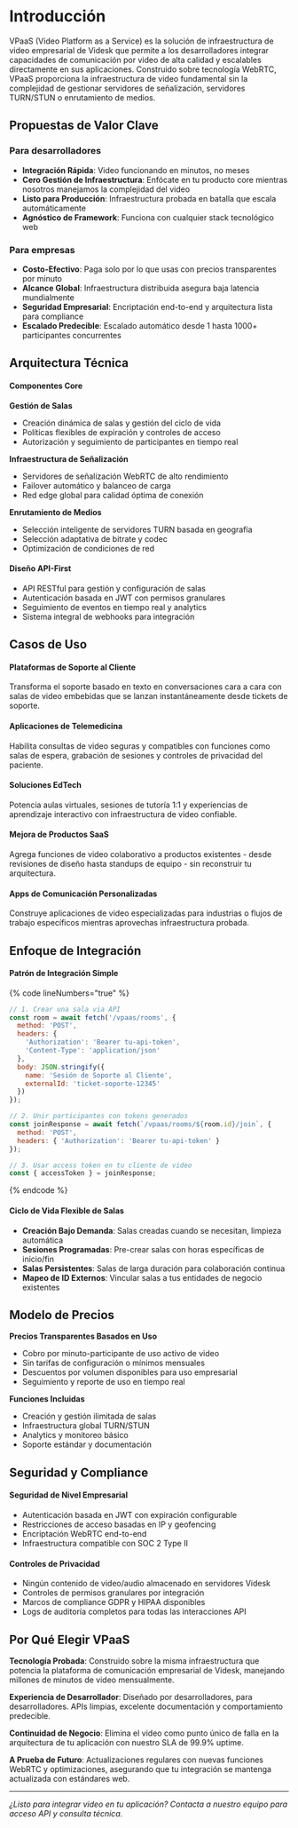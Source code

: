 # Introducción

VPaaS (Video Platform as a Service) es la solución de infraestructura de video empresarial de Videsk que permite a los desarrolladores integrar capacidades de comunicación por video de alta calidad y escalables directamente en sus aplicaciones. Construido sobre tecnología WebRTC, VPaaS proporciona la infraestructura de video fundamental sin la complejidad de gestionar servidores de señalización, servidores TURN/STUN o enrutamiento de medios.

## Propuestas de Valor Clave

### Para desarrolladores

* **Integración Rápida**: Video funcionando en minutos, no meses
* **Cero Gestión de Infraestructura**: Enfócate en tu producto core mientras nosotros manejamos la complejidad del video
* **Listo para Producción**: Infraestructura probada en batalla que escala automáticamente
* **Agnóstico de Framework**: Funciona con cualquier stack tecnológico web

### Para empresas

* **Costo-Efectivo**: Paga solo por lo que usas con precios transparentes por minuto
* **Alcance Global**: Infraestructura distribuida asegura baja latencia mundialmente
* **Seguridad Empresarial**: Encriptación end-to-end y arquitectura lista para compliance
* **Escalado Predecible**: Escalado automático desde 1 hasta 1000+ participantes concurrentes

## Arquitectura Técnica

#### Componentes Core

**Gestión de Salas**

* Creación dinámica de salas y gestión del ciclo de vida
* Políticas flexibles de expiración y controles de acceso
* Autorización y seguimiento de participantes en tiempo real

**Infraestructura de Señalización**

* Servidores de señalización WebRTC de alto rendimiento
* Failover automático y balanceo de carga
* Red edge global para calidad óptima de conexión

**Enrutamiento de Medios**

* Selección inteligente de servidores TURN basada en geografía
* Selección adaptativa de bitrate y codec
* Optimización de condiciones de red

#### Diseño API-First

* API RESTful para gestión y configuración de salas
* Autenticación basada en JWT con permisos granulares
* Seguimiento de eventos en tiempo real y analytics
* Sistema integral de webhooks para integración

## Casos de Uso

#### Plataformas de Soporte al Cliente

Transforma el soporte basado en texto en conversaciones cara a cara con salas de video embebidas que se lanzan instantáneamente desde tickets de soporte.

#### Aplicaciones de Telemedicina

Habilita consultas de video seguras y compatibles con funciones como salas de espera, grabación de sesiones y controles de privacidad del paciente.

#### Soluciones EdTech

Potencia aulas virtuales, sesiones de tutoría 1:1 y experiencias de aprendizaje interactivo con infraestructura de video confiable.

#### Mejora de Productos SaaS

Agrega funciones de video colaborativo a productos existentes - desde revisiones de diseño hasta standups de equipo - sin reconstruir tu arquitectura.

#### Apps de Comunicación Personalizadas

Construye aplicaciones de video especializadas para industrias o flujos de trabajo específicos mientras aprovechas infraestructura probada.

## Enfoque de Integración

#### Patrón de Integración Simple

{% code lineNumbers="true" %}
```javascript
// 1. Crear una sala via API
const room = await fetch('/vpaas/rooms', {
  method: 'POST',
  headers: {
    'Authorization': 'Bearer tu-api-token',
    'Content-Type': 'application/json'
  },
  body: JSON.stringify({
    name: 'Sesión de Soporte al Cliente',
    externalId: 'ticket-soporte-12345'
  })
});

// 2. Unir participantes con tokens generados
const joinResponse = await fetch(`/vpaas/rooms/${room.id}/join`, {
  method: 'POST',
  headers: { 'Authorization': 'Bearer tu-api-token' }
});

// 3. Usar access token en tu cliente de video
const { accessToken } = joinResponse;
```
{% endcode %}

#### Ciclo de Vida Flexible de Salas

* **Creación Bajo Demanda**: Salas creadas cuando se necesitan, limpieza automática
* **Sesiones Programadas**: Pre-crear salas con horas específicas de inicio/fin
* **Salas Persistentes**: Salas de larga duración para colaboración continua
* **Mapeo de ID Externos**: Vincular salas a tus entidades de negocio existentes

## Modelo de Precios

**Precios Transparentes Basados en Uso**

* Cobro por minuto-participante de uso activo de video
* Sin tarifas de configuración o mínimos mensuales
* Descuentos por volumen disponibles para uso empresarial
* Seguimiento y reporte de uso en tiempo real

**Funciones Incluidas**

* Creación y gestión ilimitada de salas
* Infraestructura global TURN/STUN
* Analytics y monitoreo básico
* Soporte estándar y documentación

## Seguridad y Compliance

#### Seguridad de Nivel Empresarial

* Autenticación basada en JWT con expiración configurable
* Restricciones de acceso basadas en IP y geofencing
* Encriptación WebRTC end-to-end
* Infraestructura compatible con SOC 2 Type II

#### Controles de Privacidad

* Ningún contenido de video/audio almacenado en servidores Videsk
* Controles de permisos granulares por integración
* Marcos de compliance GDPR y HIPAA disponibles
* Logs de auditoría completos para todas las interacciones API

## Por Qué Elegir VPaaS

**Tecnología Probada**: Construido sobre la misma infraestructura que potencia la plataforma de comunicación empresarial de Videsk, manejando millones de minutos de video mensualmente.

**Experiencia de Desarrollador**: Diseñado por desarrolladores, para desarrolladores. APIs limpias, excelente documentación y comportamiento predecible.

**Continuidad de Negocio**: Elimina el video como punto único de falla en la arquitectura de tu aplicación con nuestro SLA de 99.9% uptime.

**A Prueba de Futuro**: Actualizaciones regulares con nuevas funciones WebRTC y optimizaciones, asegurando que tu integración se mantenga actualizada con estándares web.

***

_¿Listo para integrar video en tu aplicación? Contacta a nuestro equipo para acceso API y consulta técnica._
